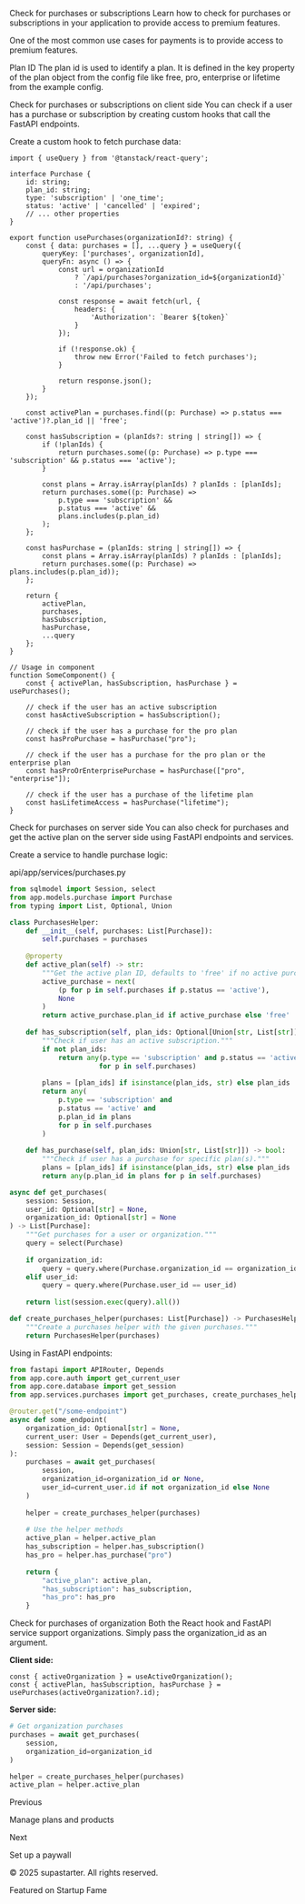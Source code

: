 Check for purchases or subscriptions
Learn how to check for purchases or subscriptions in your application to provide access to premium features.

One of the most common use cases for payments is to provide access to premium features.

Plan ID
The plan id is used to identify a plan. It is defined in the key property of the plan object from the config file like free, pro, enterprise or lifetime from the example config.

Check for purchases or subscriptions on client side
You can check if a user has a purchase or subscription by creating custom hooks that call the FastAPI endpoints.

Create a custom hook to fetch purchase data:

```tsx
import { useQuery } from '@tanstack/react-query';

interface Purchase {
    id: string;
    plan_id: string;
    type: 'subscription' | 'one_time';
    status: 'active' | 'cancelled' | 'expired';
    // ... other properties
}

export function usePurchases(organizationId?: string) {
    const { data: purchases = [], ...query } = useQuery({
        queryKey: ['purchases', organizationId],
        queryFn: async () => {
            const url = organizationId 
                ? `/api/purchases?organization_id=${organizationId}`
                : '/api/purchases';
            
            const response = await fetch(url, {
                headers: {
                    'Authorization': `Bearer ${token}`
                }
            });
            
            if (!response.ok) {
                throw new Error('Failed to fetch purchases');
            }
            
            return response.json();
        }
    });

    const activePlan = purchases.find((p: Purchase) => p.status === 'active')?.plan_id || 'free';
    
    const hasSubscription = (planIds?: string | string[]) => {
        if (!planIds) {
            return purchases.some((p: Purchase) => p.type === 'subscription' && p.status === 'active');
        }
        
        const plans = Array.isArray(planIds) ? planIds : [planIds];
        return purchases.some((p: Purchase) => 
            p.type === 'subscription' && 
            p.status === 'active' && 
            plans.includes(p.plan_id)
        );
    };
    
    const hasPurchase = (planIds: string | string[]) => {
        const plans = Array.isArray(planIds) ? planIds : [planIds];
        return purchases.some((p: Purchase) => plans.includes(p.plan_id));
    };

    return {
        activePlan,
        purchases,
        hasSubscription,
        hasPurchase,
        ...query
    };
}

// Usage in component
function SomeComponent() {
    const { activePlan, hasSubscription, hasPurchase } = usePurchases();
 
    // check if the user has an active subscription
    const hasActiveSubscription = hasSubscription();
 
    // check if the user has a purchase for the pro plan
    const hasProPurchase = hasPurchase("pro");
    
    // check if the user has a purchase for the pro plan or the enterprise plan
    const hasProOrEnterprisePurchase = hasPurchase(["pro", "enterprise"]);
 
    // check if the user has a purchase of the lifetime plan
    const hasLifetimeAccess = hasPurchase("lifetime");
}
```
Check for purchases on server side
You can also check for purchases and get the active plan on the server side using FastAPI endpoints and services.

Create a service to handle purchase logic:

api/app/services/purchases.py

```python
from sqlmodel import Session, select
from app.models.purchase import Purchase
from typing import List, Optional, Union

class PurchasesHelper:
    def __init__(self, purchases: List[Purchase]):
        self.purchases = purchases
    
    @property
    def active_plan(self) -> str:
        """Get the active plan ID, defaults to 'free' if no active purchases."""
        active_purchase = next(
            (p for p in self.purchases if p.status == 'active'), 
            None
        )
        return active_purchase.plan_id if active_purchase else 'free'
    
    def has_subscription(self, plan_ids: Optional[Union[str, List[str]]] = None) -> bool:
        """Check if user has an active subscription."""
        if not plan_ids:
            return any(p.type == 'subscription' and p.status == 'active' 
                      for p in self.purchases)
        
        plans = [plan_ids] if isinstance(plan_ids, str) else plan_ids
        return any(
            p.type == 'subscription' and 
            p.status == 'active' and 
            p.plan_id in plans
            for p in self.purchases
        )
    
    def has_purchase(self, plan_ids: Union[str, List[str]]) -> bool:
        """Check if user has a purchase for specific plan(s)."""
        plans = [plan_ids] if isinstance(plan_ids, str) else plan_ids
        return any(p.plan_id in plans for p in self.purchases)

async def get_purchases(
    session: Session, 
    user_id: Optional[str] = None, 
    organization_id: Optional[str] = None
) -> List[Purchase]:
    """Get purchases for a user or organization."""
    query = select(Purchase)
    
    if organization_id:
        query = query.where(Purchase.organization_id == organization_id)
    elif user_id:
        query = query.where(Purchase.user_id == user_id)
    
    return list(session.exec(query).all())

def create_purchases_helper(purchases: List[Purchase]) -> PurchasesHelper:
    """Create a purchases helper with the given purchases."""
    return PurchasesHelper(purchases)
```

Using in FastAPI endpoints:

```python
from fastapi import APIRouter, Depends
from app.core.auth import get_current_user
from app.core.database import get_session
from app.services.purchases import get_purchases, create_purchases_helper

@router.get("/some-endpoint")
async def some_endpoint(
    organization_id: Optional[str] = None,
    current_user: User = Depends(get_current_user),
    session: Session = Depends(get_session)
):
    purchases = await get_purchases(
        session, 
        organization_id=organization_id or None,
        user_id=current_user.id if not organization_id else None
    )
    
    helper = create_purchases_helper(purchases)
    
    # Use the helper methods
    active_plan = helper.active_plan
    has_subscription = helper.has_subscription()
    has_pro = helper.has_purchase("pro")
    
    return {
        "active_plan": active_plan,
        "has_subscription": has_subscription,
        "has_pro": has_pro
    }
```
Check for purchases of organization
Both the React hook and FastAPI service support organizations. Simply pass the organization_id as an argument.

**Client side:**
```tsx
const { activeOrganization } = useActiveOrganization();
const { activePlan, hasSubscription, hasPurchase } = usePurchases(activeOrganization?.id);
```

**Server side:**
```python
# Get organization purchases
purchases = await get_purchases(
    session, 
    organization_id=organization_id
)

helper = create_purchases_helper(purchases)
active_plan = helper.active_plan
```
Previous

Manage plans and products

Next

Set up a paywall

© 2025 supastarter. All rights reserved.

Featured on Startup Fame




